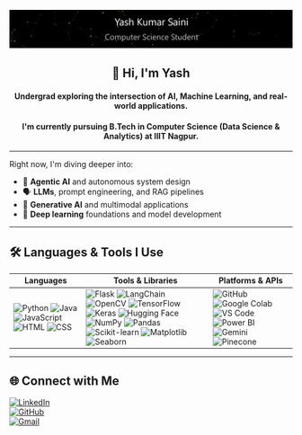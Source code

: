 ![Particle Animation](./name.gif)

<h2 align="center">👋 Hi, I'm Yash</h2>
<h4 align="center">Undergrad exploring the intersection of AI, Machine Learning, and real-world applications.</h4>
<h4 align="center">I'm currently pursuing B.Tech in Computer Science (Data Science & Analytics) at IIIT Nagpur.</h4>

--- 

Right now, I'm diving deeper into:
- 🧠 **Agentic AI** and autonomous system design  
- 🗣️ **LLMs**, prompt engineering, and RAG pipelines  
- 🤖 **Generative AI** and multimodal applications  
- 🧮 **Deep learning** foundations and model development

---

## 🛠 Languages & Tools I Use

| Languages | Tools & Libraries | Platforms & APIs |
|----------|-------------------|------------------------|
| ![Python](https://img.shields.io/badge/Python-3776AB?style=flat&logo=python&logoColor=white) ![Java](https://img.shields.io/badge/Java-007396?style=flat&logo=java) ![JavaScript](https://img.shields.io/badge/JavaScript-F7DF1E?style=flat&logo=javascript&logoColor=black) ![HTML](https://img.shields.io/badge/HTML-E34F26?style=flat&logo=html5&logoColor=white) ![CSS](https://img.shields.io/badge/CSS-1572B6?style=flat&logo=css3&logoColor=white) | ![Flask](https://img.shields.io/badge/Flask-000000?style=flat&logo=flask&logoColor=white) ![LangChain](https://img.shields.io/badge/LangChain-333?style=flat) ![OpenCV](https://img.shields.io/badge/OpenCV-5C3EE8?style=flat&logo=opencv&logoColor=white) ![TensorFlow](https://img.shields.io/badge/TensorFlow-FF6F00?style=flat&logo=tensorflow&logoColor=white) ![Keras](https://img.shields.io/badge/Keras-D00000?style=flat&logo=keras&logoColor=white) ![Hugging Face](https://img.shields.io/badge/HuggingFace-FFD21F?style=flat&logo=huggingface&logoColor=black) ![NumPy](https://img.shields.io/badge/NumPy-013243?style=flat&logo=numpy&logoColor=white) ![Pandas](https://img.shields.io/badge/Pandas-150458?style=flat&logo=pandas&logoColor=white) ![Scikit-learn](https://img.shields.io/badge/Scikit--learn-F7931E?style=flat&logo=scikitlearn&logoColor=white) ![Matplotlib](https://img.shields.io/badge/Matplotlib-11557C?style=flat&logo=matplotlib&logoColor=white) ![Seaborn](https://img.shields.io/badge/Seaborn-333?style=flat) | ![GitHub](https://img.shields.io/badge/GitHub-181717?style=flat&logo=github&logoColor=white) ![Google Colab](https://img.shields.io/badge/Google%20Colab-F9AB00?style=flat&logo=googlecolab&logoColor=black) ![VS Code](https://img.shields.io/badge/VS%20Code-007ACC?style=flat&logo=visual-studio-code&logoColor=white) ![Power BI](https://img.shields.io/badge/Power%20BI-F2C811?style=flat&logo=powerbi&logoColor=black) ![Gemini](https://img.shields.io/badge/Gemini-4285F4?style=flat&logo=google&logoColor=white) ![Pinecone](https://img.shields.io/badge/Pinecone-45A29E?style=flat)




--- 

## 🌐 Connect with Me

[![LinkedIn](https://img.shields.io/badge/-LinkedIn-0A66C2?style=flat&logo=linkedin&logoColor=white)](https://www.linkedin.com/in/yash-saini-/)  
[![GitHub](https://img.shields.io/badge/-GitHub-181717?style=flat&logo=github)](https://github.com/Yash0030)  
[![Gmail](https://img.shields.io/badge/-syash6662@gmail.com-D14836?style=flat&logo=gmail&logoColor=white)](mailto:syash6662@gmail.com)







